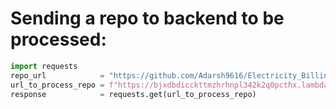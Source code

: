 # Sending a repo to backend to be processed:
```python
import requests
repo_url            = "https://github.com/Adarsh9616/Electricity_Billing_System/"
url_to_process_repo = f"https://bjxdbdicckttmzhrhnpl342k2q0pcthx.lambda-url.us-east-1.on.aws/?repo_url={repo_url}"
response            = requests.get(url_to_process_repo)
```

